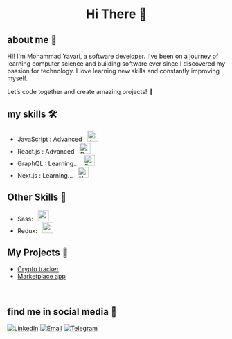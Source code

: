 <h1 align="center">Hi There 👋</h1>



## about me 📌
Hi! I'm Mohammad Yavari, a software developer.
I've been on a journey of learning computer science and building software ever since I discovered my passion for technology.
I love learning new skills and constantly improving myself.

Let’s code together and create amazing projects! 🌟


## my skills 🛠️
<ul>
<!--   <li>HTML / CSS : Advanced &nbsp; <img src="https://skillicons.dev/icons?i=html,css" alt="HTML/CSS" width="30" height="30"></li> -->
  
  <li>JavaScript : Advanced &nbsp; <img src="https://skillicons.dev/icons?i=js" alt="JavaScript" width="25" height="25"></li>
<!--     <li>Tailwind CSS : Advanced &nbsp; <img src="https://skillicons.dev/icons?i=tailwind" alt="Tailwind CSS" width="25" height="25"></li> -->
  <li>React.js : Advanced &nbsp; <img src="https://skillicons.dev/icons?i=react" alt="React.js" width="25" height="25"></li>
  <li>GraphQL : Learning... &nbsp; <img src="https://skillicons.dev/icons?i=graphql" alt="React.js" width="25" height="25"></li> 
  <li>Next.js  : Learning... &nbsp; <img src="https://skillicons.dev/icons?i=nextjs" alt="Next.js" width="25" height="25"></li>
<!--    <li>TypeScript : Learning... &nbsp; <img src="https://skillicons.dev/icons?i=typescript" alt="TypeScript" width="25" height="25"></li>  -->

  
  
</ul>

<h2>Other Skills 🧰</h2>
<ul>
     <li>Sass: &nbsp; <img src="https://skillicons.dev/icons?i=sass" alt="redux" width="25" height="25"></li>
  <li>Redux: &nbsp; <img src="https://skillicons.dev/icons?i=redux" alt="redux" width="25" height="25"></li>
<!--   <li>React Query: &nbsp; <img src="https://miro.medium.com/v2/resize:fit:1400/1*elhu-42TzQEdsFjKDbQhhA.png" alt="react query" width="25" height="25"></li> -->

</ul>


## My Projects 🚀
- [Crypto tracker](https://react-crypto-app-mu-dusky.vercel.app/)
- [Marketplace app](https://github.com/mmd-yavarii/rjs-shoping-app)





<br>

## find me in social media 🔎
<a href="https://www.linkedin.com/in/mmd-yavarii">![LinkedIn](https://img.shields.io/badge/LinkedIn-mmd_yavarii-0A66C2)</a> 
<a href="mailto:mdyavarii@gmail.com">![Email](https://img.shields.io/badge/Email-mdyavarii@gmail.com-0072C6)</a>
<a href="https://t.me/mmd_yavarii">![Telegram](https://img.shields.io/badge/Telegram-mmd_yavarii-0088CC)</a>


